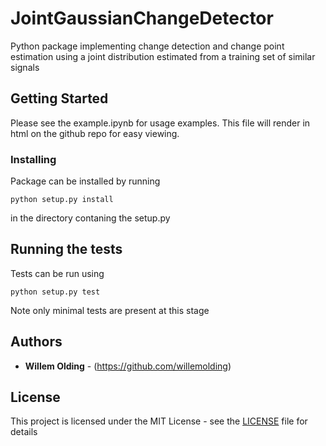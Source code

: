 # JointGaussianChangeDetector

Python package implementing change detection and change point estimation using a joint distribution estimated from a training set of similar signals

## Getting Started

Please see the example.ipynb for usage examples. This file will render in html on the github repo for easy viewing.

### Installing

Package can be installed by running
```
python setup.py install
```
in the directory contaning the setup.py

## Running the tests

Tests can be run using
```
python setup.py test
```
Note only minimal tests are present at this stage

## Authors

* **Willem Olding** - (https://github.com/willemolding)

## License

This project is licensed under the MIT License - see the [LICENSE](LICENSE) file for details